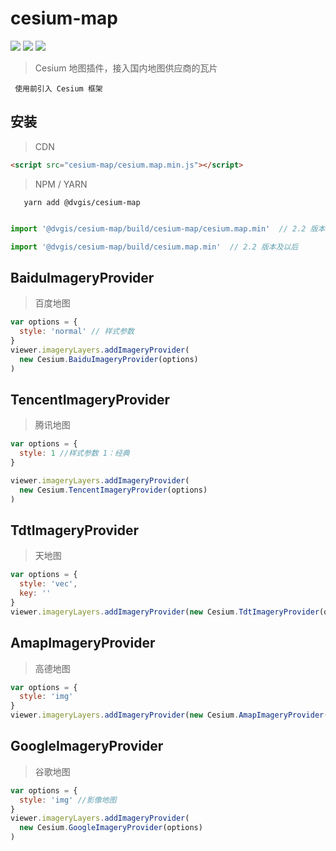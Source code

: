 # cesium-map

<p>
<img src="https://img.shields.io/badge/license-Apache%202-blue"/>
<img src="https://img.shields.io/github/package-json/v/Digital-Visual/cesium-map?color=orange&logo=github" />
<img src="https://img.shields.io/npm/dw/@dvgis/cesium-map?logo=npm"/>
</p>

> Cesium 地图插件，接入国内地图供应商的瓦片

```warning
 使用前引入 Cesium 框架
```

## 安装

> CDN

```html
<script src="cesium-map/cesium.map.min.js"></script>
```

> NPM / YARN

```shell
   yarn add @dvgis/cesium-map
```

```js

import '@dvgis/cesium-map/build/cesium-map/cesium.map.min'  // 2.2 版本前

import '@dvgis/cesium-map/build/cesium.map.min'  // 2.2 版本及以后

```

## BaiduImageryProvider

> 百度地图

```js
var options = {
  style: 'normal' // 样式参数
}
viewer.imageryLayers.addImageryProvider(
  new Cesium.BaiduImageryProvider(options)
)
```

## TencentImageryProvider

> 腾讯地图

```js
var options = {
  style: 1 //样式参数 1：经典
}

viewer.imageryLayers.addImageryProvider(
  new Cesium.TencentImageryProvider(options)
)
```

## TdtImageryProvider

> 天地图

```js
var options = {
  style: 'vec',
  key: ''
}
viewer.imageryLayers.addImageryProvider(new Cesium.TdtImageryProvider(options))
```

## AmapImageryProvider

> 高德地图

```js
var options = {
  style: 'img'
}
viewer.imageryLayers.addImageryProvider(new Cesium.AmapImageryProvider(options))
```

## GoogleImageryProvider

> 谷歌地图

```js
var options = {
  style: 'img' //影像地图
}
viewer.imageryLayers.addImageryProvider(
  new Cesium.GoogleImageryProvider(options)
)
```
